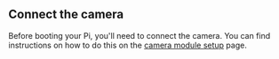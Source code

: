 ## Connect the camera

Before booting your Pi, you'll need to connect the camera. You can find instructions on how to do this on the [camera module setup](https://www.raspberrypi.org/help/camera-module-setup/) page. 

